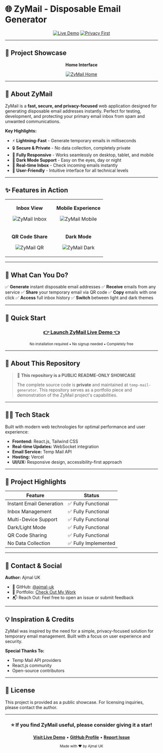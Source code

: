 # 🌐 ZyMail - Disposable Email Generator

<div align="center">

[![Live Demo](https://img.shields.io/badge/Live_Demo-Visit_Now-blue?style=for-the-badge&logo=globe)](https://zymail.vercel.app)
[![Privacy First](https://img.shields.io/badge/Privacy-First-brightgreen?style=for-the-badge&logo=shield)](#)

</div>

---

## 📸 Project Showcase

<div align="center">

**Home Interface**

[![ZyMail Home](https://ik.imagekit.io/uthakkan/ZyMail/readme.md/home.png?tr=w-800)](https://zymail.vercel.app)

</div>

---

## 🚀 About ZyMail

ZyMail is a **fast, secure, and privacy-focused** web application designed for generating disposable email addresses instantly. Perfect for testing, development, and protecting your primary email inbox from spam and unwanted communications.

**Key Highlights:**
- ⚡ **Lightning-Fast** - Generate temporary emails in milliseconds
- 🔒 **Secure & Private** - No data collection, completely private
- 📱 **Fully Responsive** - Works seamlessly on desktop, tablet, and mobile
- 🌙 **Dark Mode Support** - Easy on the eyes, day or night
- 💬 **Real-time Inbox** - Check incoming emails instantly
- 🎯 **User-Friendly** - Intuitive interface for all technical levels

---

## ✨ Features in Action

<table align="center" width="100%">
<tr>
<td width="50%" align="center">

**Inbox View**

![ZyMail Inbox](https://ik.imagekit.io/uthakkan/ZyMail/readme.md/inbox.png?tr=w-400)

</td>
<td width="50%" align="center">

**Mobile Experience**

![ZyMail Mobile](https://ik.imagekit.io/uthakkan/ZyMail/readme.md/mobile.png?tr=w-400)

</td>
</tr>
<tr>
<td width="50%" align="center">

**QR Code Share**

![ZyMail QR](https://ik.imagekit.io/uthakkan/ZyMail/readme.md/qr.png?tr=w-400)

</td>
<td width="50%" align="center">

**Dark Mode**

![ZyMail Dark](https://ik.imagekit.io/uthakkan/ZyMail/readme.md/dark.png?tr=w-400)

</td>
</tr>
</table>

---

## 🎯 What Can You Do?

✅ **Generate** instant disposable email addresses
✅ **Receive** emails from any service
✅ **Share** your temporary email via QR code
✅ **Copy** emails with one click
✅ **Access** full inbox history
✅ **Switch** between light and dark themes

---

## 🚀 Quick Start

<div align="center">

### [👉 Launch ZyMail Live Demo 👈](https://zymail.vercel.app)

<sub>No installation required • No signup needed • Completely free</sub>

</div>

---

## 📝 About This Repository

> 📌 **This repository is a PUBLIC README-ONLY SHOWCASE**
>
> The complete source code is **private** and maintained at `temp-mail-generator`. This repository serves as a portfolio piece and demonstration of the ZyMail project's capabilities.

---

## 👨‍💻 Tech Stack

Built with modern web technologies for optimal performance and user experience:

- **Frontend:** React.js, Tailwind CSS
- **Real-time Updates:** WebSocket integration
- **Email Service:** Temp Mail API
- **Hosting:** Vercel
- **UI/UX:** Responsive design, accessibility-first approach

---

## 🌟 Project Highlights

| Feature | Status |
|---------|--------|
| Instant Email Generation | ✅ Fully Functional |
| Inbox Management | ✅ Fully Functional |
| Multi-Device Support | ✅ Fully Functional |
| Dark/Light Mode | ✅ Fully Functional |
| QR Code Sharing | ✅ Fully Functional |
| No Data Collection | ✅ Fully Implemented |

---

## 📧 Contact & Social

**Author:** Ajmal UK

- 🐙 GitHub: [@ajmal-uk](https://github.com/ajmal-uk)
- 💼 Portfolio: [Check Out My Work](https://github.com/ajmal-uk)
- 📬 Reach Out: Feel free to open an issue or submit feedback

---

## 💡 Inspiration & Credits

ZyMail was inspired by the need for a simple, privacy-focused solution for temporary email management. Built with a focus on user experience and security.

**Special Thanks To:**
- Temp Mail API providers
- React.js community
- Open-source contributors

---

## 📄 License

This project is provided as a public showcase. For licensing inquiries, please contact the author.

---

<div align="center">

### ⭐ If you find ZyMail useful, please consider giving it a star!

**[Visit Live Demo](https://zymail.vercel.app)** • **[GitHub Profile](https://github.com/ajmal-uk)** • **[Report Issue](https://github.com/ajmal-uk/zymail-temp-mail-generator/issues)**

<sub>Made with ❤️ by Ajmal UK</sub>

</div>
